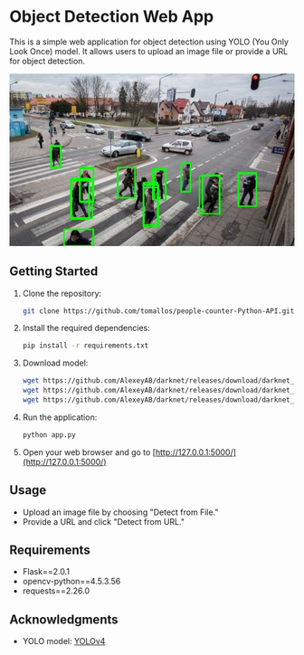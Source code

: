 # Object Detection Web App

This is a simple web application for object detection using YOLO (You Only Look Once) model. It allows users to upload an image file or provide a URL for object detection.

![Screenshot](detection_result.png)

## Getting Started

1. Clone the repository:

    ```bash
    git clone https://github.com/tomallos/people-counter-Python-API.git
    ```

2. Install the required dependencies:

    ```bash
    pip install -r requirements.txt
    ```

3. Download model:
    ```bash
    wget https://github.com/AlexeyAB/darknet/releases/download/darknet_yolo_v3_optimal/yolov4.cfg 
    wget https://github.com/AlexeyAB/darknet/releases/download/darknet_yolo_v3_optimal/yolov4.weights 
    wget https://github.com/AlexeyAB/darknet/releases/download/darknet_yolo_v3_optimal/yolov4.names
     ```

4. Run the application:

    ```bash
    python app.py
    ```

5. Open your web browser and go to [http://127.0.0.1:5000/](http://127.0.0.1:5000/)



## Usage

- Upload an image file by choosing "Detect from File."
- Provide a URL and click "Detect from URL."

## Requirements

- Flask==2.0.1
- opencv-python==4.5.3.56
- requests==2.26.0

## Acknowledgments

- YOLO model: [YOLOv4](https://github.com/AlexeyAB/darknet)